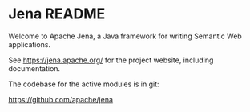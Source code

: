 Jena README
===========

Welcome to Apache Jena, a Java framework for writing Semantic Web applications.

See https://jena.apache.org/ for the project website, including documentation.

The codebase for the active modules is in git:

https://github.com/apache/jena
